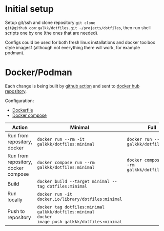 # Initial setup

Setup git/ssh and clone repository
`git clone git@github.com:galkk/dotfiles.git ~/projects/dotfiles`, then run shell scripts one by one (the ones that are needed).

Configs could be used for both fresh linux installations and docker toolbox style imagesf (although not everything there will work, for example podman).

# Docker/Podman

Each change is being built by [github action](.github/workflows/push-docker-image.yml) and sent to [docker hub repository](https://hub.docker.com/repository/docker/galkkk/dotfiles).

Configuration: 
* [Dockerfile](Dockerfile)
* [Docker compose](docker-compose.yml)

Action| Minimal | Full
-|-|-
Run from repository, docker | `docker run --rm -it galkkk/dotfiles:minimal` | `docker run --rm -it galkkk/dotfiles:full`
Run from repository, docker compose | `docker compose run --rm galkkk/dotfiles:minimal` | `docker compose run --rm galkkk/dotfiles:full`
Build |`docker build --target minimal --tag dotfiles:minimal` |
Run locally | `docker run -it docker.io/library/dotfiles:minimal`
Push to repository | <code>docker tag dotfiles:minimal galkkk/dotfiles:minimal <br>docker image push galkkk/dotfiles:minimal </code>